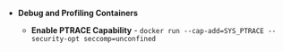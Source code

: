 
* __Debug and Profiling Containers__

    * __Enable PTRACE Capability__ - `docker run --cap-add=SYS_PTRACE --security-opt seccomp=unconfined`